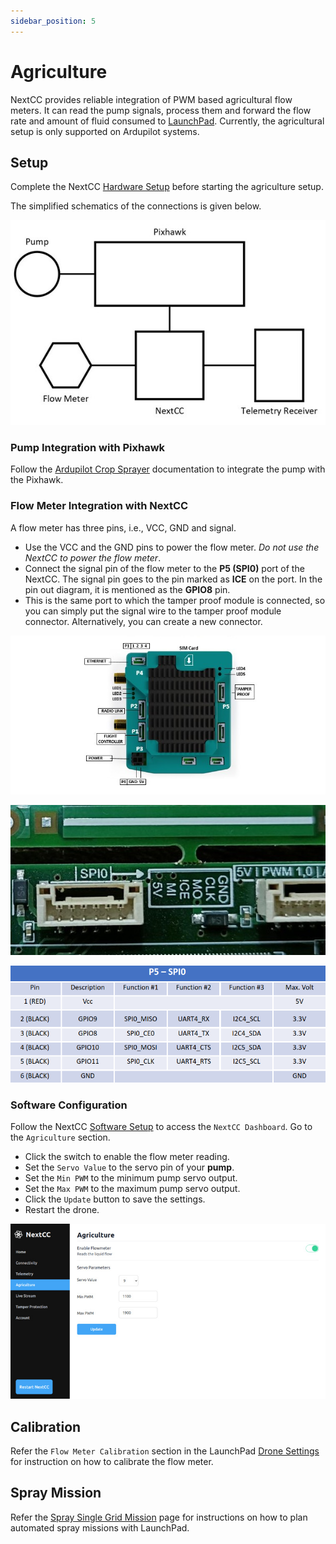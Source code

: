 ```yaml
---
sidebar_position: 5
---
```


# Agriculture

NextCC provides reliable integration of PWM based agricultural flow meters. It can read the pump signals, process them
and forward the flow rate and amount of fluid consumed to [LaunchPad](/launchpad). Currently, the agricultural setup is
only supported on Ardupilot systems.

## Setup

Complete the NextCC [Hardware Setup](/next-cc/getting-started/hardware-setup.md) before starting the agriculture setup.

The simplified schematics of the connections is given below.

![Connection Overview](./img/agriculture-connection-overview.jpg)

### Pump Integration with Pixhawk

Follow the [Ardupilot Crop Sprayer](https://ardupilot.org/copter/docs/sprayer.html) documentation to integrate the pump
with the Pixhawk.

### Flow Meter Integration with NextCC

A flow meter has three pins, i.e., VCC, GND and signal.

- Use the VCC and the GND pins to power the flow meter. *Do not use the NextCC to power the flow meter*.
- Connect the signal pin of the flow meter to the **P5 (SPI0)** port of the NextCC. The signal pin goes to the pin
  marked as **ICE** on the port. In the pin out diagram, it is mentioned as the **GPIO8** pin.
- This is the same port to which the tamper proof module is connected, so you can simply put the signal wire to the
  tamper proof module connector. Alternatively, you can create a new connector.

![Next CC](./img/agriculture-next-cc.png)

![Port](./img/agriculture-port.png)

![Pin Out](./img/agriculture-pin-out.png)

### Software Configuration

Follow the NextCC [Software Setup](/next-cc/getting-started/software-setup.md) to access the `NextCC Dashboard`. Go to
the `Agriculture` section.

- Click the switch to enable the flow meter reading.
- Set the `Servo Value` to the servo pin of your **pump**.
- Set the `Min PWM` to the minimum pump servo output.
- Set the `Max PWM` to the maximum pump servo output.
- Click the `Update` button to save the settings.
- Restart the drone.

![Dashboard](./img/agriculture-dashboard.jpg)

## Calibration

Refer the `Flow Meter Calibration` section in the LaunchPad [Drone Settings](/launchpad/drone-settings) for
instruction on how to calibrate the flow meter.

## Spray Mission

Refer the [Spray Single Grid Mission](/launchpad/mission-planning/spray-single-grid.md) page for instructions on how to
plan automated spray missions with LaunchPad.
